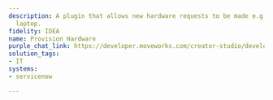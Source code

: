 ```yaml
---
description: A plugin that allows new hardware requests to be made e.g., new hire
  laptop.
fidelity: IDEA
name: Provision Hardware
purple_chat_link: https://developer.moveworks.com/creator-studio/developer-tools/purple-chat-builder/?workspace=%7B%22title%22%3A%22My+Workspace%22%2C%22botSettings%22%3A%7B%22name%22%3A%22%22%2C%22imageUrl%22%3A%22%22%7D%2C%22mocks%22%3A%5B%7B%22id%22%3A8621%2C%22title%22%3A%22New+Mock%22%2C%22transcript%22%3A%7B%22messages%22%3A%5B%7B%22from%22%3A%22USER%22%2C%22text%22%3A%22I+need+to+request+a+laptop+for+our+new+hire.%22%7D%2C%7B%22from%22%3A%22BOT%22%2C%22text%22%3A%22Sure%2C+I+can+help+with+that.+I+just+need+a+few+details.+What+is+the+new+hire%27s+name+and+their+start+date%3F%22%7D%2C%7B%22from%22%3A%22USER%22%2C%22text%22%3A%22The+new+hire+is+Jamie+Smith%2C+starting+on+June+1st.%22%7D%2C%7B%22from%22%3A%22BOT%22%2C%22text%22%3A%22Great%21+What+laptop+model+should+we+request+for+Jamie%3F%22%7D%2C%7B%22from%22%3A%22USER%22%2C%22text%22%3A%22Please+request+a+MacBook+Pro.%22%7D%2C%7B%22from%22%3A%22BOT%22%2C%22text%22%3A%22Let+me+confirm+the+details+before+submitting+the+request.%3Cbr%3E%22%2C%22cards%22%3A%5B%7B%22title%22%3A%22%3Cp%3EPlease+confirm+the+laptop+request+details%3Cbr%3E%3C%2Fp%3E%22%2C%22text%22%3A%22%3Cp%3E%3Cb%3ENew+Hire%3A+%3C%2Fb%3EJamie+Smith%3Cbr%3E%3Cb%3EStart+Date%3A%3C%2Fb%3E+June+1st%3Cbr%3E%3Cb%3ELaptop+Model%3A+%3C%2Fb%3EMacBook+Pro%3Cbr%3E%3C%2Fp%3E%22%2C%22buttons%22%3A%5B%7B%22style%22%3A%22PRIMARY%22%2C%22text%22%3A%22Submit+Request%22%7D%2C%7B%22text%22%3A%22Edit+Details%22%7D%2C%7B%22text%22%3A%22Cancel%22%7D%5D%7D%5D%7D%5D%2C%22settings%22%3A%7B%22colorStyle%22%3A%22LIGHT%22%2C%22startTime%22%3A%2211%3A43%2BAM%22%2C%22defaultPerson%22%3A%22GWEN%22%2C%22editable%22%3Atrue%2C%22botName%22%3A%22%22%2C%22botImageUrl%22%3A%22%22%7D%7D%7D%5D%7D
solution_tags:
- IT
systems:
- servicenow

---
```

